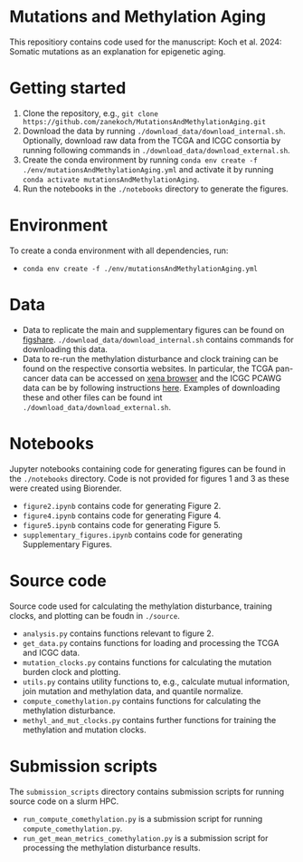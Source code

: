 # Mutations and Methylation Aging
This repositiory contains code used for the manuscript: Koch et al. 2024: Somatic mutations as an explanation for epigenetic aging.

# Getting started
1. Clone the repository, e.g., `git clone https://github.com/zanekoch/MutationsAndMethylationAging.git`
2. Download the data by running `./download_data/download_internal.sh`. Optionally, download raw data from the TCGA and ICGC consortia by running following commands in `./download_data/download_external.sh`.
3. Create the conda environment by running `conda env create -f ./env/mutationsAndMethylationAging.yml` and activate it by running `conda activate mutationsAndMethylationAging`.
4. Run the notebooks in the `./notebooks` directory to generate the figures.

# Environment
To create a conda environment with all dependencies, run:
- `conda env create -f ./env/mutationsAndMethylationAging.yml`

# Data
- Data to replicate the main and supplementary figures can be found on [figshare](link). `./download_data/download_internal.sh` contains commands for downloading this data.
- Data to re-run the methylation disturbance and clock training can be found on the respective consortia websites. In particular, the TCGA pan-cancer data can be accessed on [xena browser](https://xenabrowser.net/datapages/?cohort=TCGA%20Pan-Cancer%20(PANCAN)&removeHub=https%3A%2F%2Fxena.treehouse.gi.ucsc.edu%3A443) and the ICGC PCAWG data can be by following instructions [here](https://docs.icgc-argo.org/docs/data-access/icgc-25k-data#open-release-data---object-bucket-details). Examples of downloading these and other files can be found int `./download_data/download_external.sh`.

# Notebooks
Jupyter notebooks containing code for generating figures can be found in the `./notebooks` directory. Code is not provided for figures 1 and 3 as these were created using Biorender.
- `figure2.ipynb` contains code for generating Figure 2.
- `figure4.ipynb` contains code for generating Figure 4.
- `figure5.ipynb` contains code for generating Figure 5.
- `supplementary_figures.ipynb` contains code for generating Supplementary Figures.

# Source code
Source code used for calculating the methylation disturbance, training clocks, and plotting can be foudn in `./source`.
- `analysis.py` contains functions relevant to figure 2.
- `get_data.py` contains functions for loading and processing the TCGA and ICGC data.
- `mutation_clocks.py` contains functions for calculating the mutation burden clock and plotting.
- `utils.py` contains utility functions to, e.g., calculate mutual information, join mutation and methylation data, and quantile normalize.
- `compute_comethylation.py` contains functions for calculating the methylation disturbance.
- `methyl_and_mut_clocks.py` contains further functions for training the methylation and mutation clocks.

# Submission scripts
The `submission_scripts` directory contains submission scripts for running source code on a slurm HPC.
- `run_compute_comethylation.py` is a submission script for running `compute_comethylation.py`.
- `run_get_mean_metrics_comethylation.py` is a submission script for processing the methylation disturbance results.